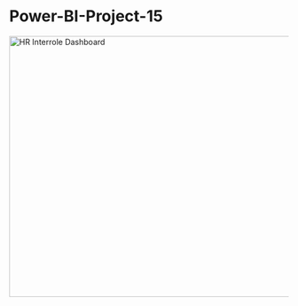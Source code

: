 # Power-BI-Project-15

<img width="841" height="472" alt="HR Interrole Dashboard" src="https://github.com/user-attachments/assets/f314bc65-7f90-43ca-bb05-50c37f9c1ad7" />
